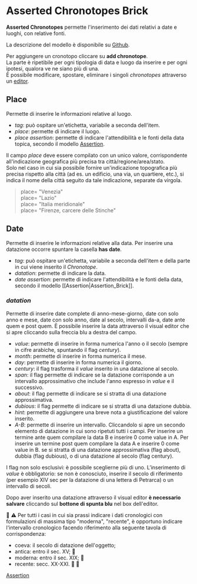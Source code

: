 # Asserted Chronotopes Brick 

**Asserted Chronotopes** permette l'inserimento dei dati relativi a date e luoghi, con relative fonti.  

La descrizione del modello è disponibile su [Github](https://github.com/vedph/cadmus-general#chronotopespart).  

Per aggiungere un cronotopo cliccare su **add chronotope**.  
La parte è ripetibile per ogni tipologia di data e luogo da inserire e per ogni ipotesi, qualora ve ne siano più di una.  
È possibile modificare, spostare, eliminare i singoli _chronotopes_ attraverso un [editor](Editor_Brick.md).  

## Place
Permette di inserire le informazioni relative al luogo.

* _tag_: può ospitare un'etichetta, variabile a seconda dell'item.
* _place_: permette di indicare il luogo.  
* _place assertion_: permette di indicare l'attendibilità e le fonti della data topica, secondo il modello [Assertion](Assertion_Brick.md).

Il campo _place_ deve essere compilato con un unico valore, corrispondente all'indicazione geografica più precisa tra città/regione/area/stato.  
Solo nel caso in cui sia possibile fornire un'indicazione topografica più precisa rispetto alla città (ad es. un edificio, una via, un quartiere, etc.), si indica il nome della città seguito da tale indicazione, separate da virgola.

> place= "Venezia"  
> place= "Lazio"  
> place= "Italia meridionale"  
> place= "Firenze, carcere delle Stinche"  

## Date
Permette di inserire le informazioni relative alla data. Per inserire una datazione occorre spuntare la casella **has date**.

* _tag_: può ospitare un'etichetta, variabile a seconda dell'item e della parte in cui viene inserito il _Chronotope_.
* _datation_: permette di indicare la data.
* _date assertion_: permette di indicare l'attendibilità e le fonti della data, secondo il modello [[Assertion|Assertion_Brick]].

### _datation_
Permette di inserire date complete di anno-mese-giorno, date con solo anno e mese, date con solo anno, date al secolo, intervalli da-a, date ante quem e post quem.
È possibile inserire la data attraverso il visual editor che si apre cliccando sulla freccia blu a destra del campo.
* _value_: permette di inserire in forma numerica l'anno o il secolo (sempre in cifre arabiche, spuntando il flag _century_).
* _month_: permette di inserire in forma numerica il mese.
* _day_: permette di inserire in forma numerica il giorno.
* _century_: il flag trasforma il _value_ inserito in una datazione al secolo.
* _span_: il flag permette di indicare se la datazione corrisponde a un intervallo approssimativo che include l'anno espresso in _value_ e il successivo.
* _about_: il flag permette di indicare se si stratta di una datazione approssimativa.
* _dubious_: il flag permette di indicare se si stratta di una datazione dubbia.
* _hint_: permette di aggiungere una breve nota a giustificazione del valore inserito.
* _A-B_: permette di inserire un intervallo. Cliccandolo si apre un secondo elemento di datazione in cui sono ripetuti tutti i campi. Per inserire un termine ante quem compilare la data B e inserire 0 come value in A. Per inserire un termine post quem compilare la data A e inserire 0 come value in B. 
se si stratta di una datazione approssimativa (flag about), dubbia (flag dubious), o di una datazione al secolo (flag century). 

I flag non solo esclusivi: è possibile sceglierne più di uno. L’inserimento di *value* è obbligatorio: se non è conosciuto, inserire il secolo di riferimento (per esempio XIV sec per la datazione di una lettera di Petrarca) o un intervallo di secoli.

Dopo aver inserito una datazione attraverso il visual editor **è necessario salvare** cliccando sul **bottone di spunta blu** nel box dell'editor.

🚧 ⚠️ Per tutti i casi in cui sia prassi indicare i dati cronologici con formulazioni di massima tipo "moderna", "recente", è opportuno indicare l'intervallo cronologico facendo riferimento alla seguente tavola di corrispondenza:
* coeva: il secolo di datazione dell'oggetto;  
* antica: entro il sec. XV;  🏃 
* moderna: entro il sec. XIX;  🏃 
* recente: secc. XX-XXI.  🏃 
🚧 




[Assertion](Assertion_Brick.md)
